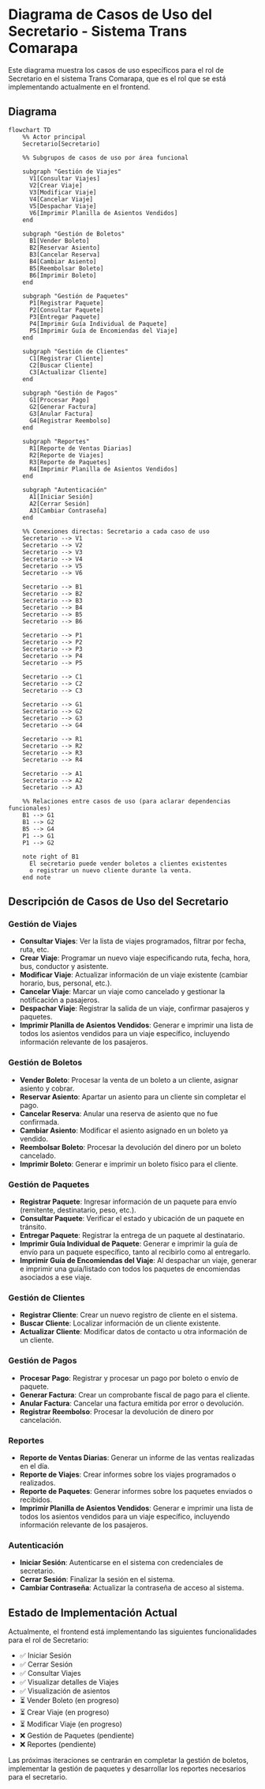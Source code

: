 # Diagrama de Casos de Uso del Secretario - Sistema Trans Comarapa

Este diagrama muestra los casos de uso específicos para el rol de Secretario en el sistema Trans Comarapa, que es el rol que se está implementando actualmente en el frontend.

## Diagrama

```mermaid
flowchart TD
    %% Actor principal
    Secretario[Secretario]

    %% Subgrupos de casos de uso por área funcional

    subgraph "Gestión de Viajes"
      V1[Consultar Viajes]
      V2[Crear Viaje]
      V3[Modificar Viaje]
      V4[Cancelar Viaje]
      V5[Despachar Viaje]
      V6[Imprimir Planilla de Asientos Vendidos]
    end

    subgraph "Gestión de Boletos"
      B1[Vender Boleto]
      B2[Reservar Asiento]
      B3[Cancelar Reserva]
      B4[Cambiar Asiento]
      B5[Reembolsar Boleto]
      B6[Imprimir Boleto]
    end

    subgraph "Gestión de Paquetes"
      P1[Registrar Paquete]
      P2[Consultar Paquete]
      P3[Entregar Paquete]
      P4[Imprimir Guía Individual de Paquete]
      P5[Imprimir Guía de Encomiendas del Viaje]
    end

    subgraph "Gestión de Clientes"
      C1[Registrar Cliente]
      C2[Buscar Cliente]
      C3[Actualizar Cliente]
    end

    subgraph "Gestión de Pagos"
      G1[Procesar Pago]
      G2[Generar Factura]
      G3[Anular Factura]
      G4[Registrar Reembolso]
    end

    subgraph "Reportes"
      R1[Reporte de Ventas Diarias]
      R2[Reporte de Viajes]
      R3[Reporte de Paquetes]
      R4[Imprimir Planilla de Asientos Vendidos]
    end

    subgraph "Autenticación"
      A1[Iniciar Sesión]
      A2[Cerrar Sesión]
      A3[Cambiar Contraseña]
    end

    %% Conexiones directas: Secretario a cada caso de uso
    Secretario --> V1
    Secretario --> V2
    Secretario --> V3
    Secretario --> V4
    Secretario --> V5
    Secretario --> V6

    Secretario --> B1
    Secretario --> B2
    Secretario --> B3
    Secretario --> B4
    Secretario --> B5
    Secretario --> B6

    Secretario --> P1
    Secretario --> P2
    Secretario --> P3
    Secretario --> P4
    Secretario --> P5

    Secretario --> C1
    Secretario --> C2
    Secretario --> C3

    Secretario --> G1
    Secretario --> G2
    Secretario --> G3
    Secretario --> G4

    Secretario --> R1
    Secretario --> R2
    Secretario --> R3
    Secretario --> R4

    Secretario --> A1
    Secretario --> A2
    Secretario --> A3

    %% Relaciones entre casos de uso (para aclarar dependencias funcionales)
    B1 --> G1
    B1 --> G2
    B5 --> G4
    P1 --> G1
    P1 --> G2

    note right of B1
      El secretario puede vender boletos a clientes existentes
      o registrar un nuevo cliente durante la venta.
    end note
```

## Descripción de Casos de Uso del Secretario

### Gestión de Viajes
- **Consultar Viajes**: Ver la lista de viajes programados, filtrar por fecha, ruta, etc.
- **Crear Viaje**: Programar un nuevo viaje especificando ruta, fecha, hora, bus, conductor y asistente.
- **Modificar Viaje**: Actualizar información de un viaje existente (cambiar horario, bus, personal, etc.).
- **Cancelar Viaje**: Marcar un viaje como cancelado y gestionar la notificación a pasajeros.
- **Despachar Viaje**: Registrar la salida de un viaje, confirmar pasajeros y paquetes.
- **Imprimir Planilla de Asientos Vendidos**: Generar e imprimir una lista de todos los asientos vendidos para un viaje específico, incluyendo información relevante de los pasajeros.

### Gestión de Boletos
- **Vender Boleto**: Procesar la venta de un boleto a un cliente, asignar asiento y cobrar.
- **Reservar Asiento**: Apartar un asiento para un cliente sin completar el pago.
- **Cancelar Reserva**: Anular una reserva de asiento que no fue confirmada.
- **Cambiar Asiento**: Modificar el asiento asignado en un boleto ya vendido.
- **Reembolsar Boleto**: Procesar la devolución del dinero por un boleto cancelado.
- **Imprimir Boleto**: Generar e imprimir un boleto físico para el cliente.

### Gestión de Paquetes
- **Registrar Paquete**: Ingresar información de un paquete para envío (remitente, destinatario, peso, etc.).
- **Consultar Paquete**: Verificar el estado y ubicación de un paquete en tránsito.
- **Entregar Paquete**: Registrar la entrega de un paquete al destinatario.
- **Imprimir Guía Individual de Paquete**: Generar e imprimir la guía de envío para un paquete específico, tanto al recibirlo como al entregarlo.
- **Imprimir Guía de Encomiendas del Viaje**: Al despachar un viaje, generar e imprimir una guía/listado con todos los paquetes de encomiendas asociados a ese viaje.

### Gestión de Clientes
- **Registrar Cliente**: Crear un nuevo registro de cliente en el sistema.
- **Buscar Cliente**: Localizar información de un cliente existente.
- **Actualizar Cliente**: Modificar datos de contacto u otra información de un cliente.

### Gestión de Pagos
- **Procesar Pago**: Registrar y procesar un pago por boleto o envío de paquete.
- **Generar Factura**: Crear un comprobante fiscal de pago para el cliente.
- **Anular Factura**: Cancelar una factura emitida por error o devolución.
- **Registrar Reembolso**: Procesar la devolución de dinero por cancelación.

### Reportes
- **Reporte de Ventas Diarias**: Generar un informe de las ventas realizadas en el día.
- **Reporte de Viajes**: Crear informes sobre los viajes programados o realizados.
- **Reporte de Paquetes**: Generar informes sobre los paquetes enviados o recibidos.
- **Imprimir Planilla de Asientos Vendidos**: Generar e imprimir una lista de todos los asientos vendidos para un viaje específico, incluyendo información relevante de los pasajeros.

### Autenticación
- **Iniciar Sesión**: Autenticarse en el sistema con credenciales de secretario.
- **Cerrar Sesión**: Finalizar la sesión en el sistema.
- **Cambiar Contraseña**: Actualizar la contraseña de acceso al sistema.

## Estado de Implementación Actual

Actualmente, el frontend está implementando las siguientes funcionalidades para el rol de Secretario:

- ✅ Iniciar Sesión
- ✅ Cerrar Sesión
- ✅ Consultar Viajes
- ✅ Visualizar detalles de Viajes
- ✅ Visualización de asientos
- ⏳ Vender Boleto (en progreso)
- ⏳ Crear Viaje (en progreso)
- ⏳ Modificar Viaje (en progreso)
- ❌ Gestión de Paquetes (pendiente)
- ❌ Reportes (pendiente)

Las próximas iteraciones se centrarán en completar la gestión de boletos, implementar la gestión de paquetes y desarrollar los reportes necesarios para el secretario.
